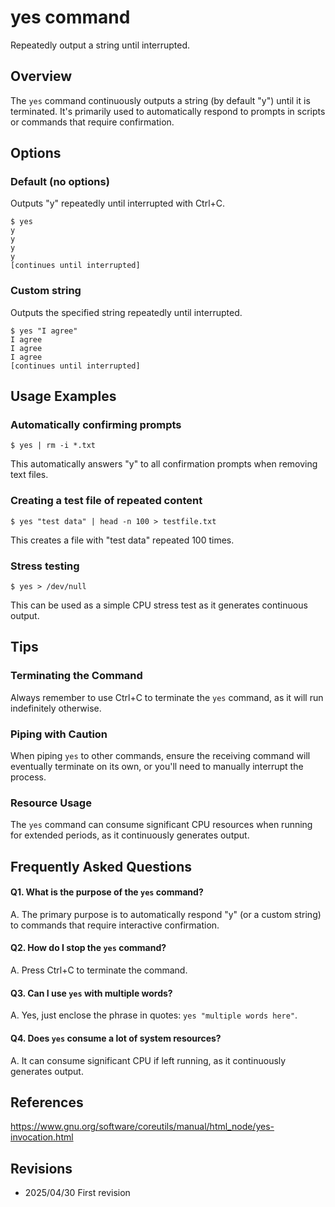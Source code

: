 # yes command

Repeatedly output a string until interrupted.

## Overview

The `yes` command continuously outputs a string (by default "y") until it is terminated. It's primarily used to automatically respond to prompts in scripts or commands that require confirmation.

## Options

### **Default (no options)**

Outputs "y" repeatedly until interrupted with Ctrl+C.

```console
$ yes
y
y
y
y
[continues until interrupted]
```

### **Custom string**

Outputs the specified string repeatedly until interrupted.

```console
$ yes "I agree"
I agree
I agree
I agree
[continues until interrupted]
```

## Usage Examples

### Automatically confirming prompts

```console
$ yes | rm -i *.txt
```
This automatically answers "y" to all confirmation prompts when removing text files.

### Creating a test file of repeated content

```console
$ yes "test data" | head -n 100 > testfile.txt
```
This creates a file with "test data" repeated 100 times.

### Stress testing

```console
$ yes > /dev/null
```
This can be used as a simple CPU stress test as it generates continuous output.

## Tips

### Terminating the Command

Always remember to use Ctrl+C to terminate the `yes` command, as it will run indefinitely otherwise.

### Piping with Caution

When piping `yes` to other commands, ensure the receiving command will eventually terminate on its own, or you'll need to manually interrupt the process.

### Resource Usage

The `yes` command can consume significant CPU resources when running for extended periods, as it continuously generates output.

## Frequently Asked Questions

#### Q1. What is the purpose of the `yes` command?
A. The primary purpose is to automatically respond "y" (or a custom string) to commands that require interactive confirmation.

#### Q2. How do I stop the `yes` command?
A. Press Ctrl+C to terminate the command.

#### Q3. Can I use `yes` with multiple words?
A. Yes, just enclose the phrase in quotes: `yes "multiple words here"`.

#### Q4. Does `yes` consume a lot of system resources?
A. It can consume significant CPU if left running, as it continuously generates output.

## References

https://www.gnu.org/software/coreutils/manual/html_node/yes-invocation.html

## Revisions

- 2025/04/30 First revision